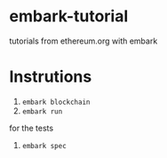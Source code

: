 # embark-tutorial
tutorials from ethereum.org with embark

# Instrutions

1. ```embark blockchain```
2. ```embark run```

for the tests

1. ```embark spec```
